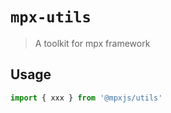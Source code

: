 # `mpx-utils`

> A toolkit for mpx framework

## Usage


```js
import { xxx } from '@mpxjs/utils'
```